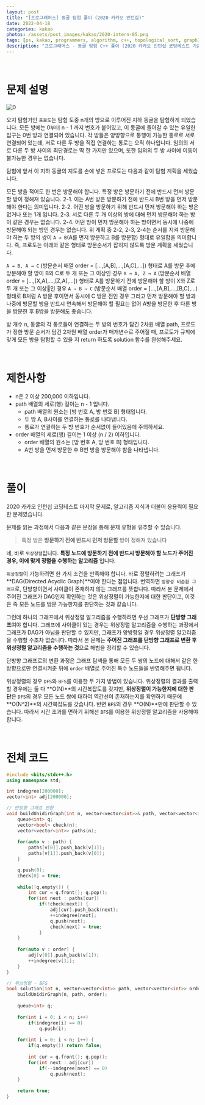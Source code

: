 ```yaml
---
layout: post
title: "[프로그래머스] 동굴 탐험 풀이 (2020 카카오 인턴십)"
date: 2022-04-18
categories: kakao
photos: /assets/post_images/kakao/2020-intern-05.png
tags: [ps, kakao, programmers, algorithm, c++, topological_sort, graph]
description: "프로그래머스 - 동굴 탐험 C++ 풀이 (2020 카카오 인턴십 코딩테스트 기출)"
---
```


<br>

# 문제 설명

![0](https://grepp-programmers.s3.ap-northeast-2.amazonaws.com/files/production/f21e69f3-58ea-4579-b1ba-636a07dfc38e/kakao_cave1.png)

오지 탐험가인 `프로도`는 탐험 도중 n개의 방으로 이루어진 지하 동굴을 탐험하게 되었습니다. 모든 방에는 0부터 n - 1 까지 번호가 붙어있고, 이 동굴에 들어갈 수 있는 유일한 입구는 0번 방과 연결되어 있습니다. 각 방들은 양방향으로 통행이 가능한 통로로 서로 연결되어 있는데, 서로 다른 두 방을 직접 연결하는 통로는 오직 하나입니다. 임의의 서로 다른 두 방 사이의 최단경로는 딱 한 가지만 있으며, 또한 임의의 두 방 사이에 이동이 불가능한 경우는 없습니다.

탐험에 앞서 이 지하 동굴의 지도를 손에 넣은 프로도는 다음과 같이 탐험 계획을 세웠습니다.

모든 방을 적어도 한 번은 방문해야 합니다.
특정 방은 방문하기 전에 반드시 먼저 방문할 방이 정해져 있습니다.
2-1. 이는 A번 방은 방문하기 전에 반드시 B번 방을 먼저 방문해야 한다는 의미입니다.
2-2. 어떤 방을 방문하기 위해 반드시 먼저 방문해야 하는 방은 없거나 또는 1개 입니다.
2-3. 서로 다른 두 개 이상의 방에 대해 먼저 방문해야 하는 방이 같은 경우는 없습니다.
2-4. 어떤 방이 먼저 방문해야 하는 방이면서 동시에 나중에 방문해야 되는 방인 경우는 없습니다.
위 계획 중 2-2, 2-3, 2-4는 순서를 지켜 방문해야 하는 두 방의 쌍이 `A → B`(A를 먼저 방문하고 B를 방문함) 형태로 유일함을 의미합니다. 즉, 프로도는 아래와 같은 형태로 방문순서가 잡히지 않도록 방문 계획을 세웠습니다.

`A → B, A → C` (방문순서 배열 order = [...,[A,B],...,[A,C],...]) 형태로 A를 방문 후에 방문해야 할 방이 B와 C로 두 개 또는 그 이상인 경우
`X → A, Z → A` (방문순서 배열 order = [...,[X,A],...,[Z,A],...]) 형태로 A를 방문하기 전에 방문해야 할 방이 X와 Z로 두 개 또는 그 이상인 경우
`A → B → C` (방문순서 배열 order = [...,[A,B],...,[B,C],...) 형태로 B처럼 A 방문 후이면서 동시에 C 방문 전인 경우
그리고 먼저 방문해야 할 방과 나중에 방문할 방을 반드시 연속해서 방문해야 할 필요는 없어 A방을 방문한 후 다른 방을 방문한 후 B방을 방문해도 좋습니다.

방 개수 n, 동굴의 각 통로들이 연결하는 두 방의 번호가 담긴 2차원 배열 path, 프로도가 정한 방문 순서가 담긴 2차원 배열 order가 매개변수로 주어질 때, 프로도가 규칙에 맞게 모든 방을 탐험할 수 있을 지 return 하도록 solution 함수를 완성해주세요.

<br>

# 제한사항

- n은 2 이상 200,000 이하입니다.
- path 배열의 세로(행) 길이는 n - 1 입니다.
    - path 배열의 원소는 [방 번호 A, 방 번호 B] 형태입니다.
    - 두 방 A, B사이를 연결하는 통로를 나타냅니다.
    - 통로가 연결하는 두 방 번호가 순서없이 들어있음에 주의하세요.
- order 배열의 세로(행) 길이는 1 이상 (n / 2) 이하입니다.
    - order 배열의 원소는 [방 번호 A, 방 번호 B] 형태입니다.
    - A번 방을 먼저 방문한 후 B번 방을 방문해야 함을 나타냅니다.

<br>

# 풀이

2020 카카오 인턴십 코딩테스트 마지막 문제로, 알고리즘 지식과 더불어 응용력이 필요한 문제였습니다.

문제를 읽는 과정에서 다음과 같은 문장을 통해 문제 유형을 유추할 수 있습니다.

> 특정 방은 **방문하기 전에 반드시 먼저 방문할** 방이 정해져 있습니다

네, 바로 `위상정렬`입니다. **특정 노드에 방문하기 전에 반드시 방문해야 할 노드가 주어진 경우, 이에 맞게 정렬을 수행하는 알고리즘** 입니다.

`위상정렬`이 가능하려면 한 가지 조건을 만족해야 합니다. 바로 정렬하려는 그래프가 **DAG(Directed Acyclic Graph)**여야 한다는 점입니다. 번역하면 `방향성 비순환 그래프`로, 단방향이면서 사이클이 존재하지 않는 그래프를 뜻합니다. 따라서 본 문제에서 주어진 그래프가 DAG인지 확인하는 것은 위상정렬이 가능한지에 대한 판단이고, 이것은 즉 모든 노드를 방문 가능한지를 판단하는 것과 같습니다.

그런데 하나의 그래프에서 위상정렬 알고리즘을 수행하려면 우선 그래프가 **단방향 그래프**여야 합니다. 그래프에 사이클이 있는 경우는 위상정렬 알고리즘을 수행하는 과정에서 그래프가 DAG가 아님을 판단할 수 있지만, 그래프가 양방향일 경우 위상정렬 알고리즘을 수행할 수조차 없습니다. 따라서 본 문제는 **주어진 그래프를 단방향 그래프로 변환 후 위상정렬 알고리즘을 수행하는 것**으로 해법을 정리할 수 있습니다.

단방향 그래프로의 변환 과정은 그래프 탐색을 통해 모든 두 쌍의 노드에 대해서 같은 한 방향으로만 연결시켜준 뒤에 `order` 배열로 주어진 특수 노드들을 반영해주면 됩니다.

위상정렬의 경우 `DFS`와 `BFS`를 이용한 두 가지 방법이 있습니다. 위상정렬의 결과를 출력할 경우에는 둘 다 **O(N)**의 시간복잡도를 갖지만, **위상정렬이 가능한지에 대한 판단**은 `DFS`의 경우 모든 노드 쌍에 대하여 역간선이 존재하는지를 확인하기 때문에 **O(N^2)**의 시간복잡도를 갖습니다. 반면 `BFS`의 경우 **O(N)**만에 판단할 수 있습니다. 따라서 시간 초과를 면하기 위해선 `BFS`를 이용한 위상정렬 알고리즘을 사용해야 합니다.

<br>

# 전체 코드

```c++
#include <bits/stdc++.h>
using namespace std;

int indegree[200000];
vector<int> adj[200000];

// 단방향 그래프 변환
void buildUnidirGraph(int n, vector<vector<int>>& path, vector<vector<int>>& order) {
    queue<int> q;
    vector<bool> check(n);
    vector<vector<int>> paths(n);
    
    for(auto v : path) {
        paths[v[0]].push_back(v[1]);
        paths[v[1]].push_back(v[0]);
    }

    q.push(0);
    check[0] = true;
    
    while(!q.empty()) {
        int cur = q.front(); q.pop();
        for(int next : paths[cur])
            if(!check[next]) {
                adj[cur].push_back(next);
                ++indegree[next];
                q.push(next);
                check[next] = true;
            }
    }
    
    for(auto v : order) {
        adj[v[0]].push_back(v[1]);
        ++indegree[v[1]];
    }
}

// 위상정렬 - BFS
bool solution(int n, vector<vector<int>> path, vector<vector<int>> order) {
    buildUnidirGraph(n, path, order);
    
    queue<int> q;
    
    for(int i = 0; i < n; i++)
        if(indegree[i] == 0)
            q.push(i);
    
    for(int i = 0; i < n; i++) {
        if(q.empty()) return false;
        
        int cur = q.front(); q.pop();
        for(int next : adj[cur])
            if(--indegree[next] == 0)
                q.push(next);
    }
    
    return true;
}
```